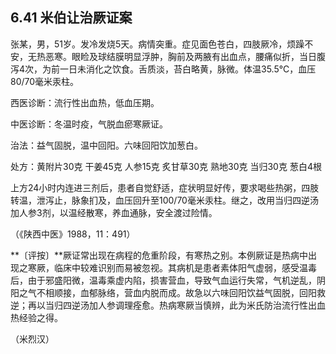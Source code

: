 ## 6.41 米伯让治厥证案

张某，男，51岁。发冷发烧5天。病情突重。症见面色苍白，四肢厥冷，烦躁不安，无热恶寒。眼睑及球结膜明显浮肿，胸前及两腋有出血点，腰痛似折，当日腹泻4次，为前一日未消化之饮食。舌质淡，苔白略黄，脉微。体温35.5℃，血压80/70毫米汞柱。

西医诊断：流行性出血热，低血压期。

中医诊断：冬温时疫，气脱血瘀寒厥证。

治法：益气固脱，温中回阳。六味回阳饮加葱白。

处方：黄附片30克 干姜45克 人参15克 炙甘草30克 熟地30克 当归30克 葱白4根

上方24小时内连进三剂后，患者自觉舒适，症状明显好传，要求喝些热粥，四肢转温，泄泻止，脉象扪及，血压回升至100/70毫米汞柱。继之，改用当归四逆汤加人参3剂，以温经散寒，养血通脉，安全渡过险情。

（《陕西中医》1988，11：491）

**〔评按〕**厥证常出现在病程的危重阶段，有寒热之别。本例厥证是热病中出现之寒厥，临床中较难识别而易被忽视。其病机是患者素体阳气虚弱，感受温毒后，由于邪盛阳微，温毒乘虚内陷，损害营血，导致气血运行失常，气机逆乱，阴阳之气不相顺接，血郁脉络，营血内脱而成。故急以六味回阳饮益气固脱，回阳救逆；再以当归四逆汤加人参调理痊愈。热病寒厥当慎辨，此为米氏防治流行性出血热经验之得。

（米烈汉）
